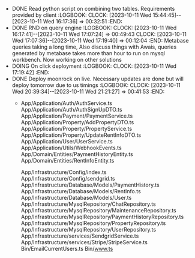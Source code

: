 - DONE Read python script on combining two tables. Requirements provided by client
  :LOGBOOK:
  CLOCK: [2023-10-11 Wed 15:44:45]--[2023-10-11 Wed 16:17:36] =>  00:32:51
  :END:
- DONE RND on query engine 
  :LOGBOOK:
  CLOCK: [2023-10-11 Wed 16:17:41]--[2023-10-11 Wed 17:07:24] =>  00:49:43
  CLOCK: [2023-10-11 Wed 17:07:36]--[2023-10-11 Wed 17:19:40] =>  00:12:04
  :END:
  Metabase queries taking a long time, Also discuss things with Awais, queries generated by metabase takes more than hour to run on mysql workbench.
  Now working on other solutions
- DOING On click deployment
  :LOGBOOK:
  CLOCK: [2023-10-11 Wed 17:19:42]
  :END:
- DONE Deploy moonrock on live. Necessary updates are done but will deploy tomorrow due to us timings
  :LOGBOOK:
  CLOCK: [2023-10-11 Wed 20:39:34]--[2023-10-11 Wed 21:21:27] =>  00:41:53
  :END:
	- App/Application/Auth/AuthService.ts
	  App/Application/Auth/AuthSignUpDTO.ts
	  App/Application/Payment/PaymentService.ts
	  App/Application/Property/AddPropertyDTO.ts
	  App/Application/Property/PropertyService.ts
	  App/Application/Property/UpdateRentInfoDTO.ts
	  App/Application/User/UserService.ts
	  App/Application/Utils/WebhookEvents.ts
	  App/Domain/Entities/PaymentHistoryEntity.ts
	  App/Domain/Entities/RentInfoEntity.ts
	  
	  App/Infrastructure/Config/index.ts
	  App/Infrastructure/Config/sendgrid.ts
	  App/Infrastructure/Database/Models/PaymentHistory.ts
	  App/Infrastructure/Database/Models/RentInfo.ts
	  App/Infrastructure/Database/Models/User.ts
	  App/Infrastructure/MysqlRepository/ChatRepository.ts
	  App/Infrastructure/MysqlRepository/MaintenanceRepository.ts
	  App/Infrastructure/MysqlRepository/PaymentHistoryRepository.ts
	  App/Infrastructure/MysqlRepository/PropertyRepository.ts
	  App/Infrastructure/MysqlRepository/UserRepository.ts
	  App/Infrastructure/services/SendgridService.ts 
	  App/Infrastructure/services/Stripe/StripeService.ts
	  Bin/EmailCurrentUsers.ts
	  Bin/www.ts